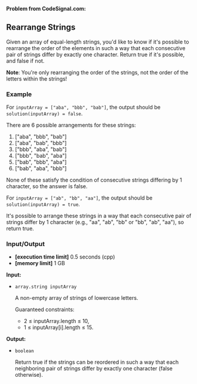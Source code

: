 **Problem from CodeSignal.com:**

## Rearrange Strings

Given an array of equal-length strings, you'd like to know if it's possible to rearrange the order of the elements in such a way that each consecutive pair of strings differ by exactly one character. Return true if it's possible, and false if not.

**Note**: You're only rearranging the order of the strings, not the order of the letters within the strings!

### Example

For `inputArray = ["aba", "bbb", "bab"]`, the output should be `solution(inputArray) = false`.

There are 6 possible arrangements for these strings:

1. ["aba", "bbb", "bab"]
2. ["aba", "bab", "bbb"]
3. ["bbb", "aba", "bab"]
4. ["bbb", "bab", "aba"]
5. ["bab", "bbb", "aba"]
6. ["bab", "aba", "bbb"]

None of these satisfy the condition of consecutive strings differing by 1 character, so the answer is false.

For `inputArray = ["ab", "bb", "aa"]`, the output should be `solution(inputArray) = true`.

It's possible to arrange these strings in a way that each consecutive pair of strings differ by 1 character (e.g., "aa", "ab", "bb" or "bb", "ab", "aa"), so return true.

### Input/Output

- **[execution time limit]** 0.5 seconds (cpp)
- **[memory limit]** 1 GB

**Input:**

- `array.string inputArray`

  A non-empty array of strings of lowercase letters.

  Guaranteed constraints:
  - 2 ≤ inputArray.length ≤ 10,
  - 1 ≤ inputArray[i].length ≤ 15.

**Output:**

- `boolean`

  Return true if the strings can be reordered in such a way that each neighboring pair of strings differ by exactly one character (false otherwise).
